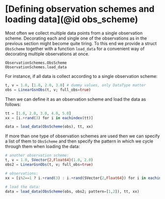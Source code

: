 # [Defining observation schemes and loading data](@id obs_scheme)
Most often we collect multiple data points from a single observation scheme. Decorating each and single one of the observations as in the previous section might become quite tiring. To this end we provide a struct `ObsScheme` together with a function `load_data` for a convenient way of decorating multiple observations at once.
```@docs
ObservationSchemes.ObsScheme
ObservationSchemes.load_data
```
For instance, if all data is collect according to a single observation scheme:
```julia
t, v = 1.0, [1.0, 2.0, 3.0] # dummy values, only DataType matter
obs = LinearGsnObs(t, v; full_obs=true)
```
Then we can define it as an observation scheme and load the data as follows:
```julia
tt = [1.0, 2.0, 3.0, 4.0, 5.0]
xx = [i.+rand(3) for i in eachindex(tt)]

data = load_data(ObsScheme(obs), tt, xx)
```
If more than one type of observation schemes are used then we can specify a list of them to `ObsScheme` and then specify the pattern in which we cycle through them when loading the data:
```julia
# another observation scheme:
t, v = 1.0, SVector{2,Float64}(1.0, 2.0)
obs2 = LinearGsnObs(t, v; full_obs=true)

# observations:
xx = [i%2==1 ? i.+rand(3) : i.+rand(SVector{2,Float64}) for i in eachindex(tt)]

# load the data:
data = load_data(ObsScheme(obs, obs2; pattern=[1,2]), tt, xx)
```
